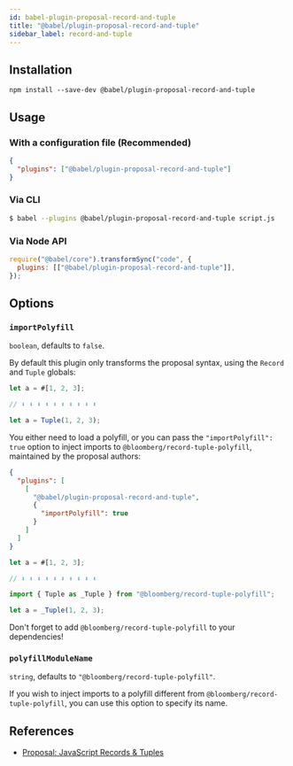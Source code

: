 ```yaml
---
id: babel-plugin-proposal-record-and-tuple
title: "@babel/plugin-proposal-record-and-tuple"
sidebar_label: record-and-tuple
---
```


## Installation

```shell npm2yarn
npm install --save-dev @babel/plugin-proposal-record-and-tuple
```

## Usage

### With a configuration file (Recommended)

```json title="babel.config.json"
{
  "plugins": ["@babel/plugin-proposal-record-and-tuple"]
}
```

### Via CLI

```sh title="Shell"
$ babel --plugins @babel/plugin-proposal-record-and-tuple script.js
```

### Via Node API

```js title="JavaScript"
require("@babel/core").transformSync("code", {
  plugins: [["@babel/plugin-proposal-record-and-tuple"]],
});
```

## Options

### `importPolyfill`

`boolean`, defaults to `false`.

By default this plugin only transforms the proposal syntax, using the `Record` and `Tuple` globals:

```js title="JavaScript"
let a = #[1, 2, 3];

// ⬇ ⬇ ⬇ ⬇ ⬇ ⬇ ⬇ ⬇ ⬇ ⬇

let a = Tuple(1, 2, 3);
```

You either need to load a polyfill, or you can pass the `"importPolyfill": true` option to inject imports to `@bloomberg/record-tuple-polyfill`, maintained by the proposal authors:

```json title="babel.config.json"
{
  "plugins": [
    [
      "@babel/plugin-proposal-record-and-tuple",
      {
        "importPolyfill": true
      }
    ]
  ]
}
```

```js title="JavaScript"
let a = #[1, 2, 3];

// ⬇ ⬇ ⬇ ⬇ ⬇ ⬇ ⬇ ⬇ ⬇ ⬇

import { Tuple as _Tuple } from "@bloomberg/record-tuple-polyfill";

let a = _Tuple(1, 2, 3);
```

Don't forget to add `@bloomberg/record-tuple-polyfill` to your dependencies!

### `polyfillModuleName`

`string`, defaults to `"@bloomberg/record-tuple-polyfill"`.

If you wish to inject imports to a polyfill different from `@bloomberg/record-tuple-polyfill`, you can use this option to specify its name.

## References

- [Proposal: JavaScript Records & Tuples](https://github.com/tc39/proposal-record-tuple)
